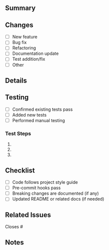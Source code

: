 ## Summary

<!-- Briefly describe the changes implemented in this PR -->

## Changes

- [ ] New feature
- [ ] Bug fix
- [ ] Refactoring
- [ ] Documentation update
- [ ] Test addition/fix
- [ ] Other

## Details

<!-- Include technical details or implementation highlights if any -->

## Testing

- [ ] Confirmed existing tests pass
- [ ] Added new tests
- [ ] Performed manual testing

### Test Steps

<!-- Include verification steps if applicable -->

1. 
2. 
3. 

## Checklist

- [ ] Code follows project style guide
- [ ] Pre-commit hooks pass
- [ ] Breaking changes are documented (if any)
- [ ] Updated README or related docs (if needed)

## Related Issues

<!-- Link related issues if any -->

Closes #

## Notes

<!-- Include any additional information or notes -->